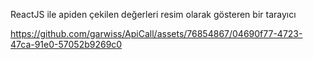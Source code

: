 ReactJS ile apiden çekilen değerleri resim olarak gösteren bir tarayıcı



https://github.com/garwiss/ApiCall/assets/76854867/04690f77-4723-47ca-91e0-57052b9269c0

